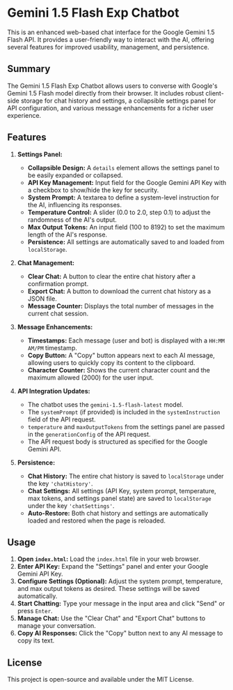 # Gemini 1.5 Flash Exp Chatbot

This is an enhanced web-based chat interface for the Google Gemini 1.5 Flash API. It provides a user-friendly way to interact with the AI, offering several features for improved usability, management, and persistence.

## Summary

The Gemini 1.5 Flash Exp Chatbot allows users to converse with Google's Gemini 1.5 Flash model directly from their browser. It includes robust client-side storage for chat history and settings, a collapsible settings panel for API configuration, and various message enhancements for a richer user experience.

## Features

1.  **Settings Panel:**
    *   **Collapsible Design:** A `details` element allows the settings panel to be easily expanded or collapsed.
    *   **API Key Management:** Input field for the Google Gemini API Key with a checkbox to show/hide the key for security.
    *   **System Prompt:** A textarea to define a system-level instruction for the AI, influencing its responses.
    *   **Temperature Control:** A slider (0.0 to 2.0, step 0.1) to adjust the randomness of the AI's output.
    *   **Max Output Tokens:** An input field (100 to 8192) to set the maximum length of the AI's response.
    *   **Persistence:** All settings are automatically saved to and loaded from `localStorage`.

2.  **Chat Management:**
    *   **Clear Chat:** A button to clear the entire chat history after a confirmation prompt.
    *   **Export Chat:** A button to download the current chat history as a JSON file.
    *   **Message Counter:** Displays the total number of messages in the current chat session.

3.  **Message Enhancements:**
    *   **Timestamps:** Each message (user and bot) is displayed with a `HH:MM AM/PM` timestamp.
    *   **Copy Button:** A "Copy" button appears next to each AI message, allowing users to quickly copy its content to the clipboard.
    *   **Character Counter:** Shows the current character count and the maximum allowed (2000) for the user input.

4.  **API Integration Updates:**
    *   The chatbot uses the `gemini-1.5-flash-latest` model.
    *   The `systemPrompt` (if provided) is included in the `systemInstruction` field of the API request.
    *   `temperature` and `maxOutputTokens` from the settings panel are passed in the `generationConfig` of the API request.
    *   The API request body is structured as specified for the Google Gemini API.

5.  **Persistence:**
    *   **Chat History:** The entire chat history is saved to `localStorage` under the key `'chatHistory'`.
    *   **Chat Settings:** All settings (API Key, system prompt, temperature, max tokens, and settings panel state) are saved to `localStorage` under the key `'chatSettings'`.
    *   **Auto-Restore:** Both chat history and settings are automatically loaded and restored when the page is reloaded.

## Usage

1.  **Open `index.html`:** Load the `index.html` file in your web browser.
2.  **Enter API Key:** Expand the "Settings" panel and enter your Google Gemini API Key.
3.  **Configure Settings (Optional):** Adjust the system prompt, temperature, and max output tokens as desired. These settings will be saved automatically.
4.  **Start Chatting:** Type your message in the input area and click "Send" or press `Enter`.
5.  **Manage Chat:** Use the "Clear Chat" and "Export Chat" buttons to manage your conversation.
6.  **Copy AI Responses:** Click the "Copy" button next to any AI message to copy its text.

## License

This project is open-source and available under the MIT License.